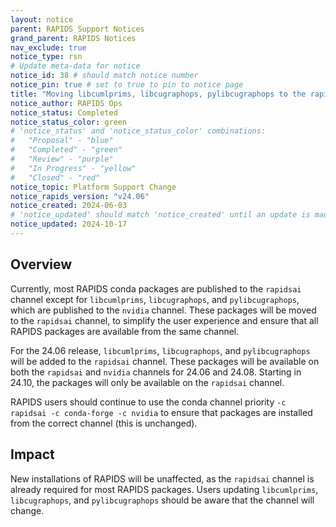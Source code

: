```yaml
---
layout: notice
parent: RAPIDS Support Notices
grand_parent: RAPIDS Notices
nav_exclude: true
notice_type: rsn
# Update meta-data for notice
notice_id: 38 # should match notice number
notice_pin: true # set to true to pin to notice page
title: "Moving libcumlprims, libcugraphops, pylibcugraphops to the rapidsai channel"
notice_author: RAPIDS Ops
notice_status: Completed
notice_status_color: green
# 'notice_status' and 'notice_status_color' combinations:
#   "Proposal" - "blue"
#   "Completed" - "green"
#   "Review" - "purple"
#   "In Progress" - "yellow"
#   "Closed" - "red"
notice_topic: Platform Support Change
notice_rapids_version: "v24.06"
notice_created: 2024-06-03
# 'notice_updated' should match 'notice_created' until an update is made
notice_updated: 2024-10-17
---
```


## Overview

Currently, most RAPIDS conda packages are published to the `rapidsai` channel except for `libcumlprims`, `libcugraphops`, and `pylibcugraphops`, which are published to the `nvidia` channel.
These packages will be moved to the `rapidsai` channel, to simplify the user experience and ensure that all RAPIDS packages are available from the same channel.

For the 24.06 release, `libcumlprims`, `libcugraphops`, and `pylibcugraphops` will be added to the `rapidsai` channel.
These packages will be available on both the `rapidsai` and `nvidia` channels for 24.06 and 24.08.
Starting in 24.10, the packages will only be available on the `rapidsai` channel.

RAPIDS users should continue to use the conda channel priority `-c rapidsai -c conda-forge -c nvidia` to ensure that packages are installed from the correct channel (this is unchanged).

## Impact

New installations of RAPIDS will be unaffected, as the `rapidsai` channel is already required for most RAPIDS packages.
Users updating `libcumlprims`, `libcugraphops`, and `pylibcugraphops` should be aware that the channel will change.
